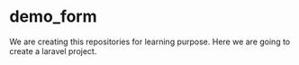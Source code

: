 # demo_form

We are creating this repositories for learning purpose.
Here we are going to create a laravel project.
